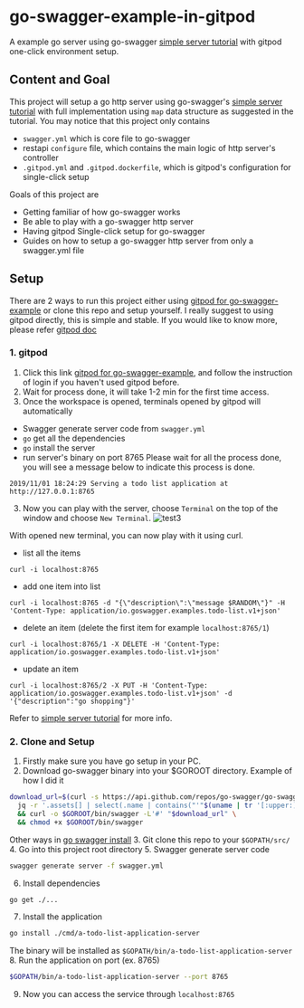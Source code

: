 # go-swagger-example-in-gitpod
A example go server using go-swagger [simple server tutorial](https://goswagger.io/tutorial/todo-list.html) with gitpod one-click environment setup.

## Content and Goal
This project will setup a go http server using go-swagger's [simple server tutorial](https://goswagger.io/tutorial/todo-list.html) with full implementation
using `map` data structure as suggested in the tutorial.
You may notice that this project only contains
* `swagger.yml` which is core file to go-swagger
* restapi `configure` file, which contains the main logic of http server's controller
* `.gitpod.yml` and `.gitpod.dockerfile`, which is gitpod's configuration for single-click setup

Goals of this project are
* Getting familiar of how go-swagger works
* Be able to play with a go-swagger http server
* Having gitpod Single-click setup for go-swagger
* Guides on how to setup a go-swagger http server from only a swagger.yml file

## Setup
There are 2 ways to run this project either using [gitpod for go-swagger-example](https://gitpod.io/#https://github.com/qiusiyuan/go-swagger-example-in-gitpod) or clone this repo and setup yourself.
I really suggest to using gitpod directly, this is simple and stable. If you would like to know more, please refer [gitpod doc](https://www.gitpod.io/docs/)

### 1. gitpod
1. Click this link [gitpod for go-swagger-example](https://gitpod.io/#https://github.com/qiusiyuan/go-swagger-example-in-gitpod), and follow the instruction of login if you haven't used gitpod before.
2. Wait for process done, it will take 1-2 min for the first time access.
3. Once the workspace is opened, terminals opened by gitpod will automatically
* Swagger generate server code from `swagger.yml`
* `go` get all the dependencies
* `go` install the server
* run server's binary on port 8765
Please wait for all the process done, you will see a message below to indicate this process is done.
```
2019/11/01 18:24:29 Serving a todo list application at http://127.0.0.1:8765
```
3. Now you can play with the server, choose `Terminal` on the top of the window and choose `New Terminal`.
![test3](https://user-images.githubusercontent.com/17970730/68048427-ef447800-fcb6-11e9-83dc-af22016737e3.png)

With opened new terminal, you can now play with it using curl.
* list all the items
```
curl -i localhost:8765
```
* add one item into list
```
curl -i localhost:8765 -d "{\"description\":\"message $RANDOM\"}" -H 'Content-Type: application/io.goswagger.examples.todo-list.v1+json'
```
* delete an item (delete the first item for example `localhost:8765/1`)
```
curl -i localhost:8765/1 -X DELETE -H 'Content-Type: application/io.goswagger.examples.todo-list.v1+json'
```
* update an item
```
curl -i localhost:8765/2 -X PUT -H 'Content-Type: application/io.goswagger.examples.todo-list.v1+json' -d '{"description":"go shopping"}'
```
Refer to [simple server tutorial](https://goswagger.io/tutorial/todo-list.html) for more info.

### 2. Clone and Setup
1. Firstly make sure you have go setup in your PC.
2. Download go-swagger binary into your $GOROOT directory.
Example of how I did it
``` bash
download_url=$(curl -s https://api.github.com/repos/go-swagger/go-swagger/releases/latest | \
  jq -r '.assets[] | select(.name | contains("'"$(uname | tr '[:upper:]' '[:lower:]')"'_amd64")) | .browser_download_url') \
  && curl -o $GOROOT/bin/swagger -L'#' "$download_url" \
  && chmod +x $GOROOT/bin/swagger
```
Other ways in [go swagger install](https://goswagger.io/install.html)
3. Git clone this repo to your `$GOPATH/src/`
4. Go into this project root directory
5. Swagger generate server code
```bash
swagger generate server -f swagger.yml
```
6. Install dependencies
```bash
go get ./...
```
7. Install the application
```bash
go install ./cmd/a-todo-list-application-server
```
The binary will be installed as `$GOPATH/bin/a-todo-list-application-server`
8. Run the application on port (ex. 8765)
```bash
$GOPATH/bin/a-todo-list-application-server --port 8765
```
9. Now you can access the service through `localhost:8765`
